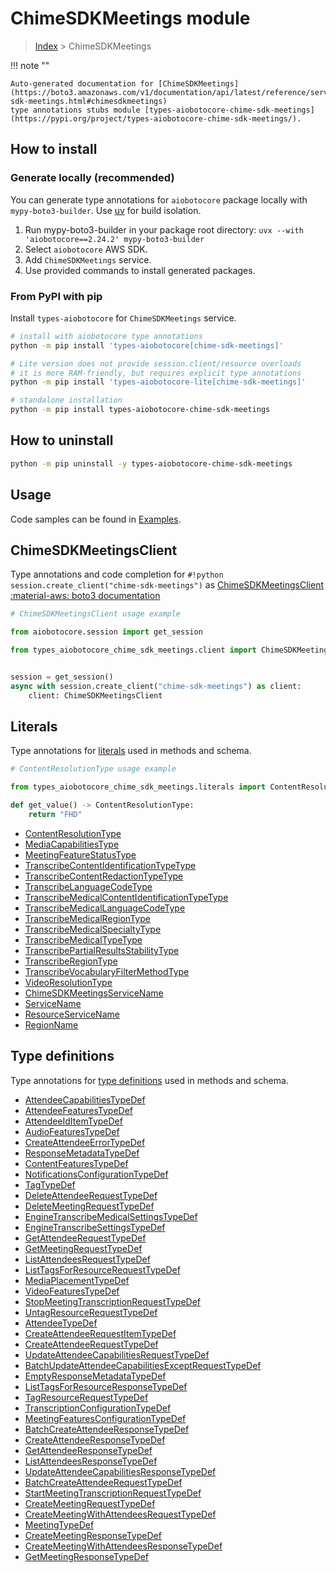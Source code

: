 # ChimeSDKMeetings module

> [Index](../README.md) > ChimeSDKMeetings


!!! note ""

    Auto-generated documentation for [ChimeSDKMeetings](https://boto3.amazonaws.com/v1/documentation/api/latest/reference/services/chime-sdk-meetings.html#chimesdkmeetings)
    type annotations stubs module [types-aiobotocore-chime-sdk-meetings](https://pypi.org/project/types-aiobotocore-chime-sdk-meetings/).

## How to install

### Generate locally (recommended)

You can generate type annotations for `aiobotocore` package locally with `mypy-boto3-builder`.
Use [uv](https://docs.astral.sh/uv/getting-started/installation/) for build isolation.

1. Run mypy-boto3-builder in your package root directory: `uvx --with 'aiobotocore==2.24.2' mypy-boto3-builder`
1. Select `aiobotocore` AWS SDK.
1. Add `ChimeSDKMeetings` service.
1. Use provided commands to install generated packages.



### From PyPI with pip

Install `types-aiobotocore` for `ChimeSDKMeetings` service.

```bash
# install with aiobotocore type annotations
python -m pip install 'types-aiobotocore[chime-sdk-meetings]'

# Lite version does not provide session.client/resource overloads
# it is more RAM-friendly, but requires explicit type annotations
python -m pip install 'types-aiobotocore-lite[chime-sdk-meetings]'

# standalone installation
python -m pip install types-aiobotocore-chime-sdk-meetings
```



## How to uninstall

```bash
python -m pip uninstall -y types-aiobotocore-chime-sdk-meetings
```

## Usage

Code samples can be found in [Examples](./usage.md).

## ChimeSDKMeetingsClient

Type annotations and code completion for  `#!python session.create_client("chime-sdk-meetings")` as [ChimeSDKMeetingsClient](./client.md)
[:material-aws: boto3 documentation](https://boto3.amazonaws.com/v1/documentation/api/latest/reference/services/chime-sdk-meetings.html#ChimeSDKMeetings.Client)

```python
# ChimeSDKMeetingsClient usage example

from aiobotocore.session import get_session

from types_aiobotocore_chime_sdk_meetings.client import ChimeSDKMeetingsClient


session = get_session()
async with session.create_client("chime-sdk-meetings") as client:
    client: ChimeSDKMeetingsClient
```








## Literals

Type annotations for [literals](./literals.md) used in methods and schema.

```python
# ContentResolutionType usage example

from types_aiobotocore_chime_sdk_meetings.literals import ContentResolutionType

def get_value() -> ContentResolutionType:
    return "FHD"
```

- [ContentResolutionType](./literals.md#contentresolutiontype)
- [MediaCapabilitiesType](./literals.md#mediacapabilitiestype)
- [MeetingFeatureStatusType](./literals.md#meetingfeaturestatustype)
- [TranscribeContentIdentificationTypeType](./literals.md#transcribecontentidentificationtypetype)
- [TranscribeContentRedactionTypeType](./literals.md#transcribecontentredactiontypetype)
- [TranscribeLanguageCodeType](./literals.md#transcribelanguagecodetype)
- [TranscribeMedicalContentIdentificationTypeType](./literals.md#transcribemedicalcontentidentificationtypetype)
- [TranscribeMedicalLanguageCodeType](./literals.md#transcribemedicallanguagecodetype)
- [TranscribeMedicalRegionType](./literals.md#transcribemedicalregiontype)
- [TranscribeMedicalSpecialtyType](./literals.md#transcribemedicalspecialtytype)
- [TranscribeMedicalTypeType](./literals.md#transcribemedicaltypetype)
- [TranscribePartialResultsStabilityType](./literals.md#transcribepartialresultsstabilitytype)
- [TranscribeRegionType](./literals.md#transcriberegiontype)
- [TranscribeVocabularyFilterMethodType](./literals.md#transcribevocabularyfiltermethodtype)
- [VideoResolutionType](./literals.md#videoresolutiontype)
- [ChimeSDKMeetingsServiceName](./literals.md#chimesdkmeetingsservicename)
- [ServiceName](./literals.md#servicename)
- [ResourceServiceName](./literals.md#resourceservicename)
- [RegionName](./literals.md#regionname)




## Type definitions

Type annotations for [type definitions](./type_defs.md) used in methods and schema.

- [AttendeeCapabilitiesTypeDef](./type_defs.md#attendeecapabilitiestypedef)
- [AttendeeFeaturesTypeDef](./type_defs.md#attendeefeaturestypedef)
- [AttendeeIdItemTypeDef](./type_defs.md#attendeeiditemtypedef)
- [AudioFeaturesTypeDef](./type_defs.md#audiofeaturestypedef)
- [CreateAttendeeErrorTypeDef](./type_defs.md#createattendeeerrortypedef)
- [ResponseMetadataTypeDef](./type_defs.md#responsemetadatatypedef)
- [ContentFeaturesTypeDef](./type_defs.md#contentfeaturestypedef)
- [NotificationsConfigurationTypeDef](./type_defs.md#notificationsconfigurationtypedef)
- [TagTypeDef](./type_defs.md#tagtypedef)
- [DeleteAttendeeRequestTypeDef](./type_defs.md#deleteattendeerequesttypedef)
- [DeleteMeetingRequestTypeDef](./type_defs.md#deletemeetingrequesttypedef)
- [EngineTranscribeMedicalSettingsTypeDef](./type_defs.md#enginetranscribemedicalsettingstypedef)
- [EngineTranscribeSettingsTypeDef](./type_defs.md#enginetranscribesettingstypedef)
- [GetAttendeeRequestTypeDef](./type_defs.md#getattendeerequesttypedef)
- [GetMeetingRequestTypeDef](./type_defs.md#getmeetingrequesttypedef)
- [ListAttendeesRequestTypeDef](./type_defs.md#listattendeesrequesttypedef)
- [ListTagsForResourceRequestTypeDef](./type_defs.md#listtagsforresourcerequesttypedef)
- [MediaPlacementTypeDef](./type_defs.md#mediaplacementtypedef)
- [VideoFeaturesTypeDef](./type_defs.md#videofeaturestypedef)
- [StopMeetingTranscriptionRequestTypeDef](./type_defs.md#stopmeetingtranscriptionrequesttypedef)
- [UntagResourceRequestTypeDef](./type_defs.md#untagresourcerequesttypedef)
- [AttendeeTypeDef](./type_defs.md#attendeetypedef)
- [CreateAttendeeRequestItemTypeDef](./type_defs.md#createattendeerequestitemtypedef)
- [CreateAttendeeRequestTypeDef](./type_defs.md#createattendeerequesttypedef)
- [UpdateAttendeeCapabilitiesRequestTypeDef](./type_defs.md#updateattendeecapabilitiesrequesttypedef)
- [BatchUpdateAttendeeCapabilitiesExceptRequestTypeDef](./type_defs.md#batchupdateattendeecapabilitiesexceptrequesttypedef)
- [EmptyResponseMetadataTypeDef](./type_defs.md#emptyresponsemetadatatypedef)
- [ListTagsForResourceResponseTypeDef](./type_defs.md#listtagsforresourceresponsetypedef)
- [TagResourceRequestTypeDef](./type_defs.md#tagresourcerequesttypedef)
- [TranscriptionConfigurationTypeDef](./type_defs.md#transcriptionconfigurationtypedef)
- [MeetingFeaturesConfigurationTypeDef](./type_defs.md#meetingfeaturesconfigurationtypedef)
- [BatchCreateAttendeeResponseTypeDef](./type_defs.md#batchcreateattendeeresponsetypedef)
- [CreateAttendeeResponseTypeDef](./type_defs.md#createattendeeresponsetypedef)
- [GetAttendeeResponseTypeDef](./type_defs.md#getattendeeresponsetypedef)
- [ListAttendeesResponseTypeDef](./type_defs.md#listattendeesresponsetypedef)
- [UpdateAttendeeCapabilitiesResponseTypeDef](./type_defs.md#updateattendeecapabilitiesresponsetypedef)
- [BatchCreateAttendeeRequestTypeDef](./type_defs.md#batchcreateattendeerequesttypedef)
- [StartMeetingTranscriptionRequestTypeDef](./type_defs.md#startmeetingtranscriptionrequesttypedef)
- [CreateMeetingRequestTypeDef](./type_defs.md#createmeetingrequesttypedef)
- [CreateMeetingWithAttendeesRequestTypeDef](./type_defs.md#createmeetingwithattendeesrequesttypedef)
- [MeetingTypeDef](./type_defs.md#meetingtypedef)
- [CreateMeetingResponseTypeDef](./type_defs.md#createmeetingresponsetypedef)
- [CreateMeetingWithAttendeesResponseTypeDef](./type_defs.md#createmeetingwithattendeesresponsetypedef)
- [GetMeetingResponseTypeDef](./type_defs.md#getmeetingresponsetypedef)

